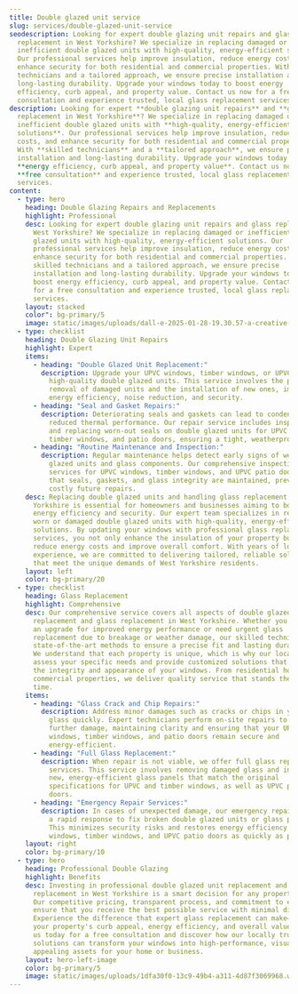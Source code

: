 ```yaml
---
title: Double glazed unit service
slug: services/double-glazed-unit-service
seodescription: Looking for expert double glazing unit repairs and glass
  replacement in West Yorkshire? We specialize in replacing damaged or
  inefficient double glazed units with high-quality, energy-efficient solutions.
  Our professional services help improve insulation, reduce energy costs, and
  enhance security for both residential and commercial properties. With skilled
  technicians and a tailored approach, we ensure precise installation and
  long-lasting durability. Upgrade your windows today to boost energy
  efficiency, curb appeal, and property value. Contact us now for a free
  consultation and experience trusted, local glass replacement services.
description: Looking for expert **double glazing unit repairs** and **glass
  replacement in West Yorkshire**? We specialize in replacing damaged or
  inefficient double glazed units with **high-quality, energy-efficient
  solutions**. Our professional services help improve insulation, reduce energy
  costs, and enhance security for both residential and commercial properties.
  With **skilled technicians** and a **tailored approach**, we ensure precise
  installation and long-lasting durability. Upgrade your windows today to boost
  **energy efficiency, curb appeal, and property value**. Contact us now for a
  **free consultation** and experience trusted, local glass replacement
  services.
content:
  - type: hero
    heading: Double Glazing Repairs and Replacements
    highlight: Professional
    desc: Looking for expert double glazing unit repairs and glass replacement in
      West Yorkshire? We specialize in replacing damaged or inefficient double
      glazed units with high-quality, energy-efficient solutions. Our
      professional services help improve insulation, reduce energy costs, and
      enhance security for both residential and commercial properties. With
      skilled technicians and a tailored approach, we ensure precise
      installation and long-lasting durability. Upgrade your windows today to
      boost energy efficiency, curb appeal, and property value. Contact us now
      for a free consultation and experience trusted, local glass replacement
      services.
    layout: stacked
    color": bg-primary/5
    image: static/images/uploads/dall-e-2025-01-28-19.30.57-a-creative-and-surreal-depiction-of-a-professional-worker-fixing-a-broken-double-glazed-window-in-a-bright-and-modern-home-interior.-the-setting-is-a-.webp
  - type: checklist
    heading: Double Glazing Unit Repairs
    highlight: Expert
    items:
      - heading: "Double Glazed Unit Replacement:"
        description: Upgrade your UPVC windows, timber windows, or UPVC patio doors with
          high-quality double glazed units. This service involves the precise
          removal of damaged units and the installation of new ones, improving
          energy efficiency, noise reduction, and security.
      - heading: "Seal and Gasket Repairs:"
        description: Deteriorating seals and gaskets can lead to condensation and
          reduced thermal performance. Our repair service includes inspecting
          and replacing worn-out seals on double glazed units for UPVC windows,
          timber windows, and patio doors, ensuring a tight, weatherproof fit.
      - heading: "Routine Maintenance and Inspection:"
        description: Regular maintenance helps detect early signs of wear in double
          glazed units and glass components. Our comprehensive inspection
          services for UPVC windows, timber windows, and UPVC patio doors ensure
          that seals, gaskets, and glass integrity are maintained, preventing
          costly future repairs.
    desc: Replacing double glazed units and handling glass replacement in West
      Yorkshire is essential for homeowners and businesses aiming to boost
      energy efficiency and security. Our expert team specializes in replacing
      worn or damaged double glazed units with high-quality, energy-efficient
      solutions. By updating your windows with professional glass replacement
      services, you not only enhance the insulation of your property but also
      reduce energy costs and improve overall comfort. With years of local
      experience, we are committed to delivering tailored, reliable solutions
      that meet the unique demands of West Yorkshire residents.
    layout: left
    color: bg-primary/20
  - type: checklist
    heading: Glass Replacement
    highlight: Comprehensive
    desc: Our comprehensive service covers all aspects of double glazed unit
      replacement and glass replacement in West Yorkshire. Whether you require
      an upgrade for improved energy performance or need urgent glass
      replacement due to breakage or weather damage, our skilled technicians use
      state-of-the-art methods to ensure a precise fit and lasting durability.
      We understand that each property is unique, which is why our local experts
      assess your specific needs and provide customized solutions that maintain
      the integrity and appearance of your windows. From residential homes to
      commercial properties, we deliver quality service that stands the test of
      time.
    items:
      - heading: "Glass Crack and Chip Repairs:"
        description: Address minor damages such as cracks or chips in your double glazed
          glass quickly. Expert technicians perform on-site repairs to prevent
          further damage, maintaining clarity and ensuring that your UPVC
          windows, timber windows, and patio doors remain secure and
          energy-efficient.
      - heading: "Full Glass Replacement:"
        description: When repair is not viable, we offer full glass replacement
          services. This service involves removing damaged glass and installing
          new, energy-efficient glass panels that match the original
          specifications for UPVC and timber windows, as well as UPVC patio
          doors.
      - heading: "Emergency Repair Services:"
        description: In cases of unexpected damage, our emergency repair services offer
          a rapid response to fix broken double glazed units or glass panels.
          This minimizes security risks and restores energy efficiency for UPVC
          windows, timber windows, and UPVC patio doors as quickly as possible.
    layout: right
    color: bg-primary/10
  - type: hero
    heading: Professional Double Glazing
    highlight: Benefits
    desc: Investing in professional double glazed unit replacement and glass
      replacement in West Yorkshire is a smart decision for any property owner.
      Our competitive pricing, transparent process, and commitment to excellence
      ensure that you receive the best possible service with minimal disruption.
      Experience the difference that expert glass replacement can make—improving
      your property's curb appeal, energy efficiency, and overall value. Contact
      us today for a free consultation and discover how our locally trusted
      solutions can transform your windows into high-performance, visually
      appealing assets for your home or business.
    layout: hero-left-image
    color: bg-primary/5
    image: static/images/uploads/1dfa30f0-13c9-49b4-a311-4d87f3069968.webp
---
```

